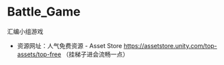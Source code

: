 # Battle_Game
汇编小组游戏
* 资源网址：人气免费资源 - Asset Store  https://assetstore.unity.com/top-assets/top-free （挂梯子进会流畅一点）
